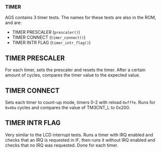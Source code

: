 ### TIMER

AGS contains 3 timer tests. The names for these tests are also in the ROM, and are:
  - TIMER PRESCALER (`prescaler()`)
  - TIMER CONNECT (`timer_connect()`)
  - TIMER INTR FLAG (`timer_intr_flag()`)
  
## TIMER PRESCALER
For each timer, sets the prescaler and resets the timer. After a certain amount of cycles, compares the timer value
to the expected value.

## TIMER CONNECT
Sets each timer to count-up mode, timers 0-2 with reload `0xfffe`. Runs for `0x40a` cycles and compares the
value of TM3CNT_L to 0x200.

## TIMER INTR FLAG
Very similar to the LCD interrupt tests. Runs a timer with IRQ enabled and checks that an IRQ is requested in IF,
then runs it without IRQ enabled and checks that no IRQ was requested. Done for each timer.